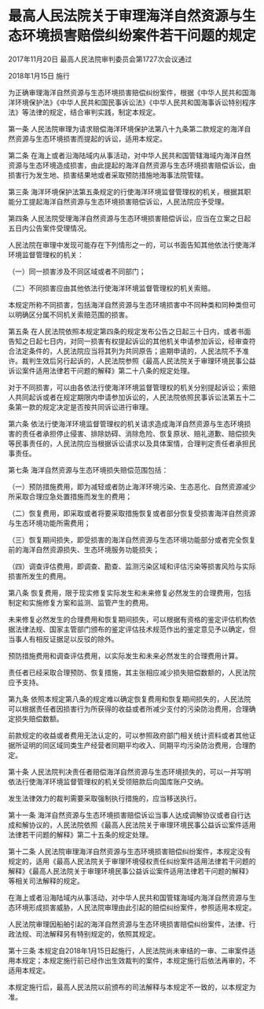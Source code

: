 # 最高人民法院关于审理海洋自然资源与生态环境损害赔偿纠纷案件若干问题的规定

2017年11月20日 最高人民法院审判委员会第1727次会议通过

2018年1月15日 施行

<!-- INFO END -->

为正确审理海洋自然资源与生态环境损害赔偿纠纷案件，根据《中华人民共和国海洋环境保护法》《中华人民共和国民事诉讼法》《中华人民共和国海事诉讼特别程序法》等法律的规定，结合审判实践，制定本规定。

第一条 人民法院审理为请求赔偿海洋环境保护法第八十九条第二款规定的海洋自然资源与生态环境损害而提起的诉讼，适用本规定。

第二条 在海上或者沿海陆域内从事活动，对中华人民共和国管辖海域内海洋自然资源与生态环境造成损害，由此提起的海洋自然资源与生态环境损害赔偿诉讼，由损害行为发生地、损害结果地或者采取预防措施地海事法院管辖。

第三条 海洋环境保护法第五条规定的行使海洋环境监督管理权的机关，根据其职能分工提起海洋自然资源与生态环境损害赔偿诉讼，人民法院应予受理。

第四条 人民法院受理海洋自然资源与生态环境损害赔偿诉讼，应当在立案之日起五日内公告案件受理情况。

人民法院在审理中发现可能存在下列情形之一的，可以书面告知其他依法行使海洋环境监督管理权的机关：

（一）同一损害涉及不同区域或者不同部门；

（二）不同损害应由其他依法行使海洋环境监督管理权的机关索赔。

本规定所称不同损害，包括海洋自然资源与生态环境损害中不同种类和同种类但可以明确区分属不同机关索赔范围的损害。

第五条 在人民法院依照本规定第四条的规定发布公告之日起三十日内，或者书面告知之日起七日内，对同一损害有权提起诉讼的其他机关申请参加诉讼，经审查符合法定条件的，人民法院应当将其列为共同原告；逾期申请的，人民法院不予准许。裁判生效后另行起诉的，人民法院参照《最高人民法院关于审理环境民事公益诉讼案件适用法律若干问题的解释》第二十八条的规定处理。

对于不同损害，可以由各依法行使海洋环境监督管理权的机关分别提起诉讼；索赔人共同起诉或者在规定期限内申请参加诉讼的，人民法院依照民事诉讼法第五十二条第一款的规定决定是否按共同诉讼进行审理。

第六条 依法行使海洋环境监督管理权的机关请求造成海洋自然资源与生态环境损害的责任者承担停止侵害、排除妨碍、消除危险、恢复原状、赔礼道歉、赔偿损失等民事责任的，人民法院应当根据诉讼请求以及具体案情，合理判定责任者承担民事责任。

第七条 海洋自然资源与生态环境损失赔偿范围包括：

（一）预防措施费用，即为减轻或者防止海洋环境污染、生态恶化、自然资源减少所采取合理应急处置措施而发生的费用；

（二）恢复费用，即采取或者将要采取措施恢复或者部分恢复受损害海洋自然资源与生态环境功能所需费用；

（三）恢复期间损失，即受损害的海洋自然资源与生态环境功能部分或者完全恢复前的海洋自然资源损失、生态环境服务功能损失；

（四）调查评估费用，即调查、勘查、监测污染区域和评估污染等损害风险与实际损害所发生的费用。

第八条 恢复费用，限于现实修复实际发生和未来修复必然发生的合理费用，包括制定和实施修复方案和监测、监管产生的费用。

未来修复必然发生的合理费用和恢复期间损失，可以根据有资格的鉴定评估机构依据法律法规、国家主管部门颁布的鉴定评估技术规范作出的鉴定意见予以确定，但当事人有相反证据足以反驳的除外。

预防措施费用和调查评估费用，以实际发生和未来必然发生的合理费用计算。

责任者已经采取合理预防、恢复措施，其主张相应减少损失赔偿数额的，人民法院应予支持。

第九条 依照本规定第八条的规定难以确定恢复费用和恢复期间损失的，人民法院可以根据责任者因损害行为所获得的收益或者所减少支付的污染防治费用，合理确定损失赔偿数额。

前款规定的收益或者费用无法认定的，可以参照政府部门相关统计资料或者其他证据所证明的同区域同类生产经营者同期平均收入、同期平均污染防治费用，合理酌定。

第十条 人民法院判决责任者赔偿海洋自然资源与生态环境损失的，可以一并写明依法行使海洋环境监督管理权的机关受领赔款后向国库账户交纳。

发生法律效力的裁判需要采取强制执行措施的，应当移送执行。

第十一条 海洋自然资源与生态环境损害赔偿诉讼当事人达成调解协议或者自行达成和解协议的，人民法院依照《最高人民法院关于审理环境民事公益诉讼案件适用法律若干问题的解释》第二十五条的规定处理。

第十二条 人民法院审理海洋自然资源与生态环境损害赔偿纠纷案件，本规定没有规定的，适用《最高人民法院关于审理环境侵权责任纠纷案件适用法律若干问题的解释》《最高人民法院关于审理环境民事公益诉讼案件适用法律若干问题的解释》等相关司法解释的规定。

在海上或者沿海陆域内从事活动，对中华人民共和国管辖海域内海洋自然资源与生态环境形成损害威胁，人民法院审理由此引起的赔偿纠纷案件，参照适用本规定。

人民法院审理因船舶引起的海洋自然资源与生态环境损害赔偿纠纷案件，法律、行政法规、司法解释另有特别规定的，依照其规定。

第十三条 本规定自2018年1月15日起施行，人民法院尚未审结的一审、二审案件适用本规定；本规定施行前已经作出生效裁判的案件，本规定施行后依法再审的，不适用本规定。

本规定施行后，最高人民法院以前颁布的司法解释与本规定不一致的，以本规定为准。

